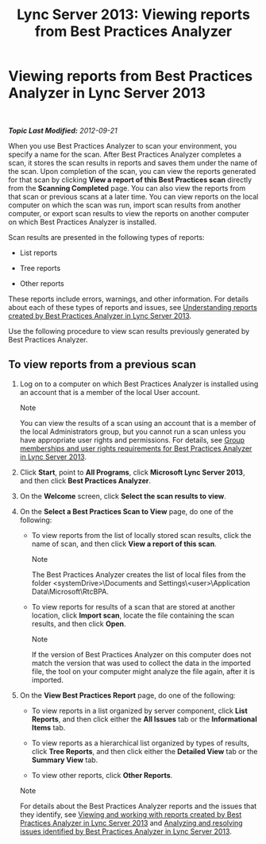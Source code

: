 ﻿---
title: 'Lync Server 2013: Viewing reports from Best Practices Analyzer'
TOCTitle: Viewing reports from Best Practices Analyzer
ms:assetid: 7217a47b-36b1-4923-81ea-df754cff29bb
ms:mtpsurl: https://technet.microsoft.com/en-us/library/Gg607690(v=OCS.15)
ms:contentKeyID: 48184465
ms.date: 07/23/2014
mtps_version: v=OCS.15
---

<div data-xmlns="http://www.w3.org/1999/xhtml">

<div class="topic" data-xmlns="http://www.w3.org/1999/xhtml" data-msxsl="urn:schemas-microsoft-com:xslt" data-cs="http://msdn.microsoft.com/en-us/">

<div data-asp="http://msdn2.microsoft.com/asp">

# Viewing reports from Best Practices Analyzer in Lync Server 2013

</div>

<div id="mainSection">

<div id="mainBody">

<span> </span>

_**Topic Last Modified:** 2012-09-21_

When you use Best Practices Analyzer to scan your environment, you specify a name for the scan. After Best Practices Analyzer completes a scan, it stores the scan results in reports and saves them under the name of the scan. Upon completion of the scan, you can view the reports generated for that scan by clicking **View a report of this Best Practices scan** directly from the **Scanning Completed** page. You can also view the reports from that scan or previous scans at a later time. You can view reports on the local computer on which the scan was run, import scan results from another computer, or export scan results to view the reports on another computer on which Best Practices Analyzer is installed.

Scan results are presented in the following types of reports:

  - List reports

  - Tree reports

  - Other reports

These reports include errors, warnings, and other information. For details about each of these types of reports and issues, see [Understanding reports created by Best Practices Analyzer in Lync Server 2013](lync-server-2013-understanding-reports-created-by-best-practices-analyzer.md).

Use the following procedure to view scan results previously generated by Best Practices Analyzer.

<div>

## To view reports from a previous scan

1.  Log on to a computer on which Best Practices Analyzer is installed using an account that is a member of the local User account.
    
    <div class="alert">
    

    > [!NOTE]
    > You can view the results of a scan using an account that is a member of the local Administrators group, but you cannot run a scan unless you have appropriate user rights and permissions. For details, see <A href="lync-server-2013-group-memberships-and-user-rights-requirements-for-best-practices-analyzer.md">Group memberships and user rights requirements for Best Practices Analyzer in Lync Server 2013</A>.

    
    </div>

2.  Click **Start**, point to **All Programs**, click **Microsoft Lync Server 2013**, and then click **Best Practices Analyzer**.

3.  On the **Welcome** screen, click **Select the scan results to view**.

4.  On the **Select a Best Practices Scan to View** page, do one of the following:
    
      - To view reports from the list of locally stored scan results, click the name of scan, and then click **View a report of this scan**.
        
        <div class="alert">
        

        > [!NOTE]
        > The Best Practices Analyzer creates the list of local files from the folder &lt;systemDrive&gt;\\Documents and Settings\\&lt;user&gt;\Application Data\Microsoft\RtcBPA.

        
        </div>
    
      - To view reports for results of a scan that are stored at another location, click **Import scan**, locate the file containing the scan results, and then click **Open**.
        
        <div class="alert">
        

        > [!NOTE]
        > If the version of Best Practices Analyzer on this computer does not match the version that was used to collect the data in the imported file, the tool on your computer might analyze the file again, after it is imported.

        
        </div>

5.  On the **View Best Practices Report** page, do one of the following:
    
      - To view reports in a list organized by server component, click **List Reports**, and then click either the **All Issues** tab or the **Informational Items** tab.
    
      - To view reports as a hierarchical list organized by types of results, click **Tree Reports**, and then click either the **Detailed View** tab or the **Summary View** tab.
    
      - To view other reports, click **Other Reports**.
    
    <div class="alert">
    

    > [!NOTE]
    > For details about the Best Practices Analyzer reports and the issues that they identify, see <A href="lync-server-2013-viewing-and-working-with-reports-created-by-best-practices-analyzer.md">Viewing and working with reports created by Best Practices Analyzer in Lync Server 2013</A> and <A href="lync-server-2013-analyzing-and-resolving-issues-identified-by-best-practices-analyzer.md">Analyzing and resolving issues identified by Best Practices Analyzer in Lync Server 2013</A>.

    
    </div>

</div>

</div>

<span> </span>

</div>

</div>

</div>

